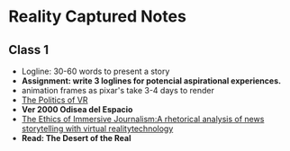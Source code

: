 # Reality Captured Notes

## Class 1
* Logline: 30-60 words to present a story
* **Assignment: write 3 loglines for potencial aspirational experiences.**
* animation frames as pixar's take 3-4 days to render
* [The Politics of VR](https://prospect.org/article/politics-virtual-reality)
* **Ver 2000 Odisea del Espacio**
* [The Ethics of Immersive Journalism:A rhetorical analysis of news storytelling with virtual realitytechnology](http://ojs.stanford.edu/ojs/index.php/intersect/article/view/871/863)
* **Read: The Desert of the Real**